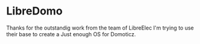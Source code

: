 # LibreDomo

Thanks for the outstandig work from the team of LibreElec I'm trying to use their base to create a Just enough OS for Domoticz.
